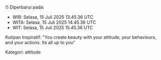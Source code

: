 ⏰ Diperbarui pada:
- WIB: Selasa, 15 Juli 2025 13.45.36 UTC
- WITA: Selasa, 15 Juli 2025 14.45.36 UTC
- WIT: Selasa, 15 Juli 2025 15.45.36 UTC

Kutipan Inspiratif:
"You create beauty with your attitude, your behaviours, and your actions. Its all up to you"


Kategori: attitude

